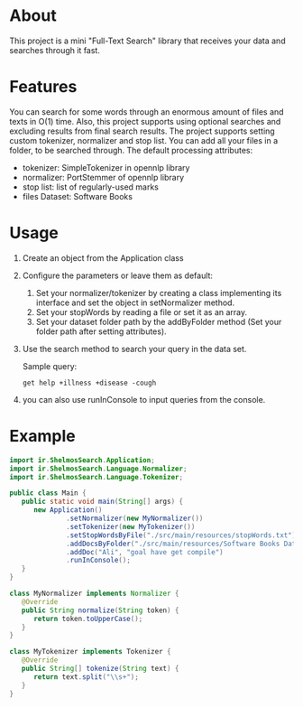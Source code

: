 # About

This project is a mini "Full-Text Search" library that receives your data and searches through it fast.

# Features

You can search for some words through an enormous amount of files and texts in O(1) time. Also, this project supports
using optional searches and excluding results from final search results. The project supports setting custom tokenizer,
normalizer and stop list. You can add all your files in a folder, to be searched through. The default processing
attributes:

- tokenizer: SimpleTokenizer in opennlp library
- normalizer: PortStemmer of opennlp library
- stop list: list of regularly-used marks
- files Dataset: Software Books

# Usage

1. Create an object from the Application class
2. Configure the parameters or leave them as default:
   1. Set your normalizer/tokenizer by creating a class implementing its interface and set the object in setNormalizer
      method.
   2. Set your stopWords by reading a file or set it as an array.
   3. Set your dataset folder path by the addByFolder method (Set your folder path after setting attributes).
3. Use the search method to search your query in the data set.

   Sample query:

   `get help +illness +disease -cough`

4. you can also use runInConsole to input queries from the console.

# Example

```java
import ir.ShelmosSearch.Application;
import ir.ShelmosSearch.Language.Normalizer;
import ir.ShelmosSearch.Language.Tokenizer;

public class Main {
   public static void main(String[] args) {
      new Application()
              .setNormalizer(new MyNormalizer())
              .setTokenizer(new MyTokenizer())
              .setStopWordsByFile("./src/main/resources/stopWords.txt")
              .addDocsByFolder("./src/main/resources/Software Books Dataset/")
              .addDoc("Ali", "goal have get compile")
              .runInConsole();
   }
}

class MyNormalizer implements Normalizer {
   @Override
   public String normalize(String token) {
      return token.toUpperCase();
   }
}

class MyTokenizer implements Tokenizer {
   @Override
   public String[] tokenize(String text) {
      return text.split("\\s+");
   }
}
```
